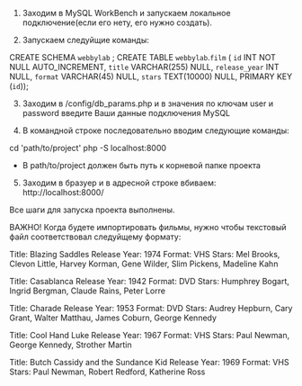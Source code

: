 1. Заходим в MySQL WorkBench и запускаем локальное подключение(если его нету, его нужно создать).

2. Запускаем следуйщие команды:

CREATE SCHEMA `webbylab` ;
CREATE TABLE `webbylab`.`film` (
`id` INT NOT NULL AUTO_INCREMENT,
`title` VARCHAR(255) NULL,
`release_year` INT NULL,
`format` VARCHAR(45) NULL,
`stars` TEXT(10000) NULL,
PRIMARY KEY (`id`));

3. Заходим в /config/db_params.php и в значения по ключам user и password введите Ваши данные подключения MySQL

4. В командной строке последовательно вводим следующие команды:

cd 'path/to/project'
php -S localhost:8000

* В path/to/project должен быть путь к корневой папке проекта

5. Заходим в бразуер и в адресной строке вбиваем:
http://localhost:8000/

Все шаги для запуска проекта выполнены.

ВАЖНО!
Когда будете импортировать фильмы, нужно чтобы текстовый файл соответствовал следуйщему формату:

Title: Blazing Saddles
Release Year: 1974
Format: VHS
Stars: Mel Brooks, Clevon Little, Harvey Korman, Gene Wilder, Slim Pickens, Madeline Kahn


Title: Casablanca
Release Year: 1942
Format: DVD
Stars: Humphrey Bogart, Ingrid Bergman, Claude Rains, Peter Lorre


Title: Charade
Release Year: 1953
Format: DVD
Stars: Audrey Hepburn, Cary Grant, Walter Matthau, James Coburn, George Kennedy


Title: Cool Hand Luke
Release Year: 1967
Format: VHS
Stars: Paul Newman, George Kennedy, Strother Martin


Title: Butch Cassidy and the Sundance Kid
Release Year: 1969
Format: VHS
Stars: Paul Newman, Robert Redford, Katherine Ross